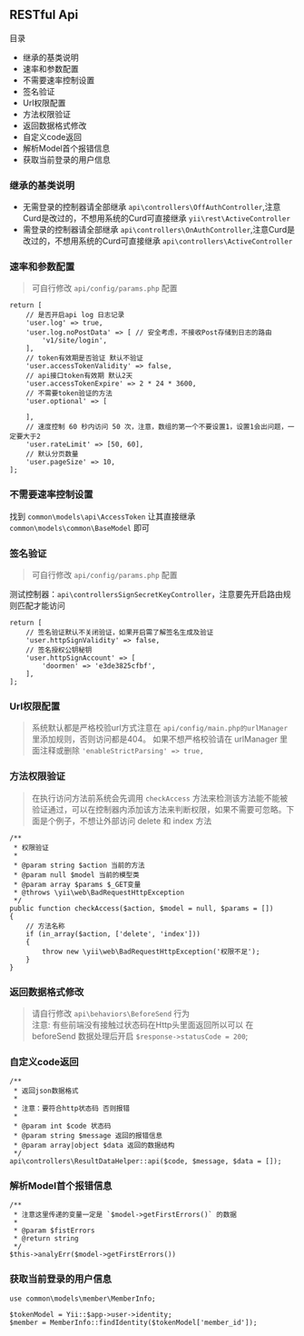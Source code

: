## RESTful Api

目录

- 继承的基类说明
- 速率和参数配置
- 不需要速率控制设置
- 签名验证
- Url权限配置
- 方法权限验证
- 返回数据格式修改
- 自定义code返回
- 解析Model首个报错信息
- 获取当前登录的用户信息

### 继承的基类说明

- 无需登录的控制器请全部继承 `api\controllers\OffAuthController`,注意Curd是改过的，不想用系统的Curd可直接继承 `yii\rest\ActiveController`
- 需登录的控制器请全部继承 `api\controllers\OnAuthController`,注意Curd是改过的，不想用系统的Curd可直接继承 `api\controllers\ActiveController`

### 速率和参数配置

> 可自行修改 `api/config/params.php` 配置

```
return [
    // 是否开启api log 日志记录
    'user.log' => true,
    'user.log.noPostData' => [ // 安全考虑，不接收Post存储到日志的路由
        'v1/site/login',
    ],
    // token有效期是否验证 默认不验证
    'user.accessTokenValidity' => false,
    // api接口token有效期 默认2天
    'user.accessTokenExpire' => 2 * 24 * 3600,
    // 不需要token验证的方法
    'user.optional' => [

    ],
    // 速度控制 60 秒内访问 50 次，注意，数组的第一个不要设置1，设置1会出问题，一定要大于2
    'user.rateLimit' => [50, 60],
    // 默认分页数量
    'user.pageSize' => 10,
];
```

### 不需要速率控制设置

找到 `common\models\api\AccessToken` 让其直接继承 `common\models\common\BaseModel` 即可

### 签名验证

> 可自行修改 `api/config/params.php` 配置

测试控制器：`api\controllersSignSecretKeyController`，注意要先开启路由规则匹配才能访问

```
return [
    // 签名验证默认不关闭验证，如果开启需了解签名生成及验证
    'user.httpSignValidity' => false,
    // 签名授权公钥秘钥
    'user.httpSignAccount' => [
        'doormen' => 'e3de3825cfbf',
    ],
];
```

### Url权限配置

> 系统默认都是严格校验url方式注意在 `api/config/main.php的urlManager`里添加规则，否则访问都是404。
> 如果不想严格校验请在 urlManager 里面注释或删除 `'enableStrictParsing' => true,`

### 方法权限验证

> 在执行访问方法前系统会先调用 `checkAccess` 方法来检测该方法能不能被验证通过，可以在控制器内添加该方法来判断权限，如果不需要可忽略。下面是个例子，不想让外部访问 delete 和 index 方法

```
/**
 * 权限验证
 *
 * @param string $action 当前的方法
 * @param null $model 当前的模型类
 * @param array $params $_GET变量
 * @throws \yii\web\BadRequestHttpException
 */
public function checkAccess($action, $model = null, $params = [])
{
    // 方法名称
    if (in_array($action, ['delete', 'index']))
    {
        throw new \yii\web\BadRequestHttpException('权限不足');
    }
}
```

### 返回数据格式修改

> 请自行修改 `api\behaviors\BeforeSend` 行为  
> 注意: 有些前端没有接触过状态码在Http头里面返回所以可以 在 beforeSend 数据处理后开启 `$response->statusCode = 200`;

### 自定义code返回

```
/**
 * 返回json数据格式
 *
 * 注意：要符合http状态码 否则报错
 * 
 * @param int $code 状态码
 * @param string $message 返回的报错信息
 * @param array|object $data 返回的数据结构
 */
api\controllers\ResultDataHelper::api($code, $message, $data = []);
```

### 解析Model首个报错信息

```
/**
 * 注意这里传递的变量一定是 `$model->getFirstErrors()` 的数据
 *
 * @param $fistErrors
 * @return string
 */
$this->analyErr($model->getFirstErrors())
```

### 获取当前登录的用户信息

```
use common\models\member\MemberInfo;

$tokenModel = Yii::$app->user->identity;
$member = MemberInfo::findIdentity($tokenModel['member_id']);
```
